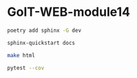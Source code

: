 # GoIT-WEB-module14

```bash
poetry add sphinx -G dev
```

```bash
sphinx-quickstart docs
```


```bash
make html
```

```bash
pytest --cov
```